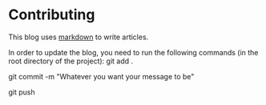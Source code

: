 # Contributing

This blog uses [markdown](https://www.markdownguide.org/) to write articles.

In order to update the blog, you need to run the following commands (in the root directory of the project):
  git add .
  
  git commit -m "Whatever you want your message to be"
  
  git push
